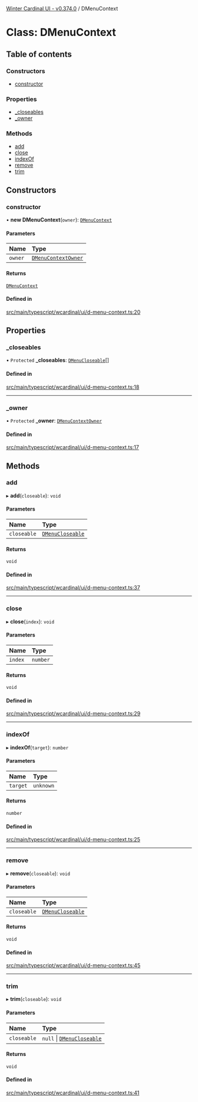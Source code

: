 [Winter Cardinal UI - v0.374.0](../index.md) / DMenuContext

# Class: DMenuContext

## Table of contents

### Constructors

- [constructor](DMenuContext.md#constructor)

### Properties

- [\_closeables](DMenuContext.md#_closeables)
- [\_owner](DMenuContext.md#_owner)

### Methods

- [add](DMenuContext.md#add)
- [close](DMenuContext.md#close)
- [indexOf](DMenuContext.md#indexof)
- [remove](DMenuContext.md#remove)
- [trim](DMenuContext.md#trim)

## Constructors

### constructor

• **new DMenuContext**(`owner`): [`DMenuContext`](DMenuContext.md)

#### Parameters

| Name | Type |
| :------ | :------ |
| `owner` | [`DMenuContextOwner`](../interfaces/DMenuContextOwner.md) |

#### Returns

[`DMenuContext`](DMenuContext.md)

#### Defined in

[src/main/typescript/wcardinal/ui/d-menu-context.ts:20](https://github.com/winter-cardinal/winter-cardinal-ui/blob/v0.310.1/src/main/typescript/wcardinal/ui/d-menu-context.ts#L20)

## Properties

### \_closeables

• `Protected` **\_closeables**: [`DMenuCloseable`](../interfaces/DMenuCloseable.md)[]

#### Defined in

[src/main/typescript/wcardinal/ui/d-menu-context.ts:18](https://github.com/winter-cardinal/winter-cardinal-ui/blob/v0.310.1/src/main/typescript/wcardinal/ui/d-menu-context.ts#L18)

___

### \_owner

• `Protected` **\_owner**: [`DMenuContextOwner`](../interfaces/DMenuContextOwner.md)

#### Defined in

[src/main/typescript/wcardinal/ui/d-menu-context.ts:17](https://github.com/winter-cardinal/winter-cardinal-ui/blob/v0.310.1/src/main/typescript/wcardinal/ui/d-menu-context.ts#L17)

## Methods

### add

▸ **add**(`closeable`): `void`

#### Parameters

| Name | Type |
| :------ | :------ |
| `closeable` | [`DMenuCloseable`](../interfaces/DMenuCloseable.md) |

#### Returns

`void`

#### Defined in

[src/main/typescript/wcardinal/ui/d-menu-context.ts:37](https://github.com/winter-cardinal/winter-cardinal-ui/blob/v0.310.1/src/main/typescript/wcardinal/ui/d-menu-context.ts#L37)

___

### close

▸ **close**(`index`): `void`

#### Parameters

| Name | Type |
| :------ | :------ |
| `index` | `number` |

#### Returns

`void`

#### Defined in

[src/main/typescript/wcardinal/ui/d-menu-context.ts:29](https://github.com/winter-cardinal/winter-cardinal-ui/blob/v0.310.1/src/main/typescript/wcardinal/ui/d-menu-context.ts#L29)

___

### indexOf

▸ **indexOf**(`target`): `number`

#### Parameters

| Name | Type |
| :------ | :------ |
| `target` | `unknown` |

#### Returns

`number`

#### Defined in

[src/main/typescript/wcardinal/ui/d-menu-context.ts:25](https://github.com/winter-cardinal/winter-cardinal-ui/blob/v0.310.1/src/main/typescript/wcardinal/ui/d-menu-context.ts#L25)

___

### remove

▸ **remove**(`closeable`): `void`

#### Parameters

| Name | Type |
| :------ | :------ |
| `closeable` | [`DMenuCloseable`](../interfaces/DMenuCloseable.md) |

#### Returns

`void`

#### Defined in

[src/main/typescript/wcardinal/ui/d-menu-context.ts:45](https://github.com/winter-cardinal/winter-cardinal-ui/blob/v0.310.1/src/main/typescript/wcardinal/ui/d-menu-context.ts#L45)

___

### trim

▸ **trim**(`closeable`): `void`

#### Parameters

| Name | Type |
| :------ | :------ |
| `closeable` | ``null`` \| [`DMenuCloseable`](../interfaces/DMenuCloseable.md) |

#### Returns

`void`

#### Defined in

[src/main/typescript/wcardinal/ui/d-menu-context.ts:41](https://github.com/winter-cardinal/winter-cardinal-ui/blob/v0.310.1/src/main/typescript/wcardinal/ui/d-menu-context.ts#L41)
